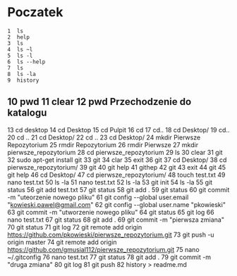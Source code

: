 Poczatek
=====================================================
    1  ls
    2  help
    3  ls
    4  ls ~l
    5  ls -l
    6  ls --help
    7  ls
    8  ls -la
    9  history
   10  pwd
   11  clear
   12  pwd
Przechodzenie do katalogu
-----------------------------------------------------
   13  cd desktop
   14  cd Desktop
   15  cd Pulpit
   16  cd
   17  cd..
   18  cd Desktop/
   19  cd..
   20  cd ..
   21  cd Desktop/
   22  cd ..
   23  cd Desktop/
   24  mkdir Pierwsze Repozytorium
   25  rmdir Repozytorium
   26  rmdir Pierwsze
   27  mkdir pierwsze_repozytorium
   28  cd pierwsze_repozytorium
   29  ls
   30  clear
   31  git
   32  sudo apt-get install git
   33  git
   34  clar
   35  exit
   36  git
   37  cd Desktop/
   38  cd pierwsze_repozytorium/
   39  git
   40  git help
   41  githep
   42  git
   43  exit
   44  git
   45  git help
   46  cd Desktop/
   47  cd pierwsze_repozytorium/
   48  touch test.txt
   49  nano test.txt
   50  ls -la
   51  nano test.txt
   52  ls -la
   53  git init
   54  ls -la
   55  git status
   56  git add test.txt
   57  git status
   58  git add .
   59  git status
   60  git commit -m "uteorzenie nowego pliku"
   61  git config --global user.email "kowieski.pawel@gmail.com"
   62  git config --global user.name "pkowieski"
   63  git commit -m "utworzenie nowego pliku"
   64  git status
   65  git log
   66  nano test.txt
   67  git status
   68  git add .
   69  git commit -m "pierwsza zmiana"
   70  git status
   71  git log
   72  git remote add origin https://github.com/pkowieski/pierwsze_repozytorium.git
   73  git push -u origin master
   74  git remote add origin https://github.com/gmusial112/pierwsze_repozytorium.git
   75  nano ~/.gitconfig
   76  nano test.txt
   77  git status
   78  git add .
   79  git commit -m "druga zmiana"
   80  git log
   81  git push
   82  history > readme.md
